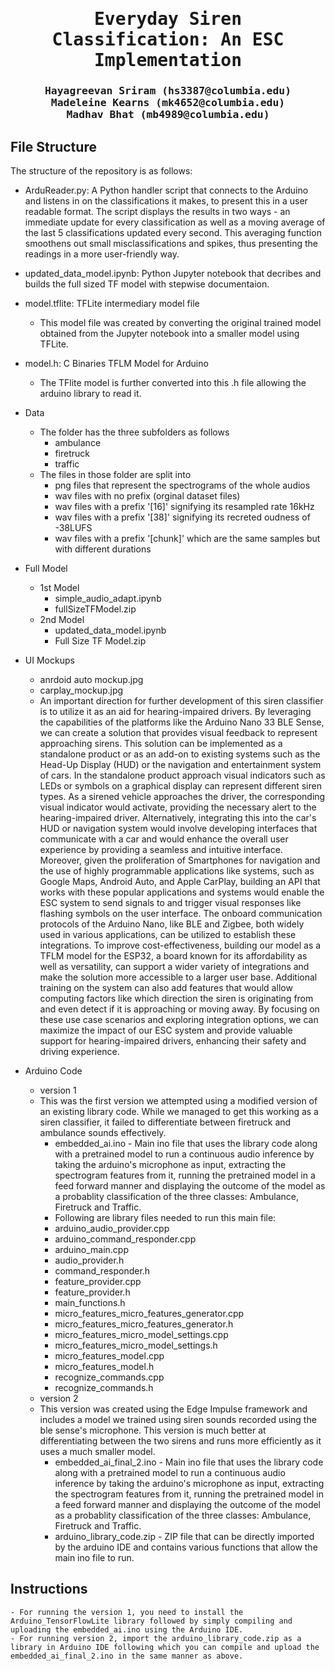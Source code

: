 
<div align="center">

<samp>

<h1>Everyday Siren Classification: An ESC Implementation</h1>

<h3> Hayagreevan Sriram  (hs3387@columbia.edu) <br> Madeleine Kearns (mk4652@columbia.edu) <br> Madhav Bhat (mb4989@columbia.edu)</h3>
</samp>   

</div>     


## File Structure
<!---------------------------------------------------------------------------------------------------------------->
The structure of the repository is as follows: 


- ArduReader.py: A Python handler script that connects to the Arduino and listens in on the classifications it makes, to present this in a user readable format. The script displays the results in two ways - an immediate update for every classification as well as a moving average of the last 5 classifications updated every second. This averaging function smoothens out small misclassifications and spikes, thus presenting the readings in a more user-friendly way.
- updated_data_model.ipynb: Python Jupyter notebook that decribes and builds the full sized TF model with stepwise documentaion. 
- model.tflite: TFLite intermediary model file
	- This model file was created by converting the original trained model obtained from the Jupyter notebook into a smaller model using TFLite.
- model.h: C Binaries TFLM Model for Arduino 	
	- The TFlite model is further converted into this .h file allowing the arduino library to read it.

- Data
	- The folder has the three subfolders as follows
		- ambulance
		- firetruck
		- traffic
	- The files in those folder are split into
		- png files that represent the spectrograms of the whole audios
		- wav files with no prefix (orginal dataset files)
		- wav files with a prefix '[16]' signifying its resampled rate 16kHz
		- wav files with a prefix '[38]' signifying its recreted oudness of -38LUFS
		- wav files with a prefix '[chunk]' which are the same samples but with different durations
- Full Model
	- 1st Model
		- simple_audio_adapt.ipynb
		- fullSizeTFModel.zip
	- 2nd Model
		- updated_data_model.ipynb
		- Full Size TF Model.zip
		
- UI Mockups
	- anrdoid auto mockup.jpg
	- carplay_mockup.jpg
	- An important direction for further development of this siren classifier is to utilize it as an aid for hearing-impaired drivers. By leveraging the capabilities of the platforms like the Arduino Nano 33 BLE Sense, we can create a solution that provides visual feedback to represent approaching sirens. This solution can be implemented as a standalone product or as an add-on to existing systems such as the Head-Up Display (HUD) or the navigation and entertainment system of cars. In the standalone product approach visual indicators such as LEDs or symbols on a graphical display can represent different siren types. As a sirened vehicle approaches the driver, the corresponding visual indicator would activate, providing the necessary alert to the hearing-impaired driver. Alternatively, integrating this into the car's HUD or navigation system would involve developing interfaces that communicate with a car and would enhance the overall user experience by providing a seamless and intuitive interface. Moreover, given the proliferation of Smartphones for navigation and the use of highly programmable applications like systems, such as Google Maps, Android Auto, and Apple CarPlay, building an API that works with these popular applications and systems would enable the ESC system to send signals to and trigger visual responses like flashing symbols on the user interface. The onboard communication protocols of the Arduino Nano, like BLE and Zigbee, both widely used in various applications, can be utilized to establish these integrations. To improve cost-effectiveness, building our model as a TFLM model for the ESP32, a board known for its affordability as well as versatility, can support a wider variety of integrations and make the solution more accessible to a larger user base. Additional training on the system can also add features that would allow computing factors like which direction the siren is originating from and even detect if it is approaching or moving away. By focusing on these use case scenarios and exploring integration options, we can maximize the impact of our ESC system and provide valuable support for hearing-impaired drivers, enhancing their safety and driving experience.

- Arduino Code
	- version 1
	- This was the first version we attempted using a modified version of an existing library code. While we managed to get this working as a siren classifier, it failed to differentiate between firetruck and ambulance sounds effectively.
		- embedded_ai.ino - Main ino file that uses the library code along with a pretrained model to run a continuous audio inference by taking the arduino's microphone as input, extracting the spectrogram features from it, running the pretrained model in a feed forward manner and displaying the outcome of the model as a probablity classification of the three classes: Ambulance, Firetruck and Traffic.
		- Following are library files needed to run this main file:
		- arduino_audio_provider.cpp
		- arduino_command_responder.cpp
		- arduino_main.cpp
		- audio_provider.h
		- command_responder.h
		- feature_provider.cpp
		- feature_provider.h
		- main_functions.h
		- micro_features_micro_features_generator.cpp
		- micro_features_micro_features_generator.h
		- micro_features_micro_model_settings.cpp
		- micro_features_micro_model_settings.h
		- micro_features_model.cpp
		- micro_features_model.h
		- recognize_commands.cpp
		- recognize_commands.h
	- version 2
	- This version was created using the Edge Impulse framework and includes a model we trained using siren sounds recorded using the ble sense's microphone. This version is much better at differentiating between the two sirens and runs more efficiently as it uses a much smaller model.
		- embedded_ai_final_2.ino - Main ino file that uses the library code along with a pretrained model to run a continuous audio inference by taking the arduino's microphone as input, extracting the spectrogram features from it, running the pretrained model in a feed forward manner and displaying the outcome of the model as a probablity classification of the three classes: Ambulance, Firetruck and Traffic.
		- arduino_library_code.zip - ZIP file that can be directly imported by the arduino IDE and contains various functions that allow the main ino file to run.
		
## Instructions
	- For running the version 1, you need to install the Arduino_TensorFlowLite library followed by simply compiling and uploading the embedded_ai.ino using the Arduino IDE.
	- For running version 2, import the arduino_library_code.zip as a library in Arduino IDE following which you can compile and upload the embedded_ai_final_2.ino in the same manner as above.
	
